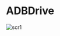 # ADBDrive
![scr1](https://github.com/user-attachments/assets/c0fcd2b1-b26c-4c40-b6c6-2a712aef261d)
